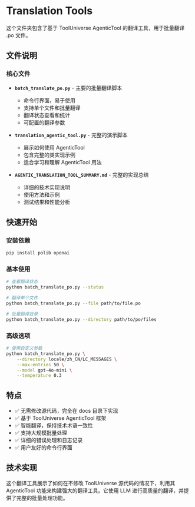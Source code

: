 # Translation Tools

这个文件夹包含了基于 ToolUniverse AgenticTool 的翻译工具，用于批量翻译 .po 文件。

## 文件说明

### 核心文件

- **`batch_translate_po.py`** - 主要的批量翻译脚本
  - 命令行界面，易于使用
  - 支持单个文件和批量翻译
  - 翻译状态查看和统计
  - 可配置的翻译参数

- **`translation_agentic_tool.py`** - 完整的演示脚本
  - 展示如何使用 AgenticTool
  - 包含完整的类实现示例
  - 适合学习和理解 AgenticTool 用法

- **`AGENTIC_TRANSLATION_TOOL_SUMMARY.md`** - 完整的实现总结
  - 详细的技术实现说明
  - 使用方法和示例
  - 测试结果和性能分析

## 快速开始

### 安装依赖

```bash
pip install polib openai
```

### 基本使用

```bash
# 查看翻译状态
python batch_translate_po.py --status

# 翻译单个文件
python batch_translate_po.py --file path/to/file.po

# 批量翻译目录
python batch_translate_po.py --directory path/to/po/files
```

### 高级选项

```bash
# 使用自定义参数
python batch_translate_po.py \
    --directory locale/zh_CN/LC_MESSAGES \
    --max-entries 50 \
    --model gpt-4o-mini \
    --temperature 0.3
```

## 特点

- ✅ 无需修改源代码，完全在 docs 目录下实现
- ✅ 基于 ToolUniverse AgenticTool 框架
- ✅ 智能翻译，保持技术术语一致性
- ✅ 支持大规模批量处理
- ✅ 详细的错误处理和日志记录
- ✅ 用户友好的命令行界面

## 技术实现

这个翻译工具展示了如何在不修改 ToolUniverse 源代码的情况下，利用其 AgenticTool 功能来构建强大的翻译工具。它使用 LLM 进行高质量的翻译，并提供了完整的批量处理功能。
